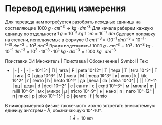# Перевод единиц измерения
Для перевода нам потребуется разобрать исходные единицы на составляющие
$1000\ g\cdot cm^{-3} \rightarrow kg \cdot dm^{-3}$
Для начала раберем каждую единицу по отдельности
$1\ g = 10^{-3}\ kg$
$1\ cm = 10^{-1}\ dm$
Сделаем поправку на степени, используемые в формуле
$(1\ cm)^{-3} = (10^{-1}\ dm)^{-3}=10^{-1\cdot(-3)}\ dm^{-3}=10^3\ dm^{-3}$
Время подставлять!
$1000\ g\cdot cm^{-3} = 10^3\cdot 10^{-3}\ kg \cdot 10^{-1}\ dm^{-3}= 10^3\cdot10^{-3}\cdot10^{3}\ kg\cdot dm^{-3}=1000\ kg\cdot dm^{-3}$

Приставки СИ
Множитель | Приставка | Обозначение | Symbol | Text
- | - | - | - | -
10^15^ | П | пета | P | peta
10^12^ | Т | тера | T | tera
10^9^ | Г | гига | G | giga
10^6^ | М | мега | M | mega
10^3^ | к | кило | k | kilo
10^2^ | г | гекто | h | hecto
10^1^ | да | дека | da | deka
10^0^ | | | | 
10^-1^ | дц | деци | d | deci
10^-2^ | с | санти | c | centi
10^-3^ | м | милли | m | milli
10^-6^ | мк | микро | $\mu$ | micro
10^-9^ | н | нано | n | nano
10^-12^ | п | пико | p | pico
10^-15^ | ф | фемто | f | femto

В низкоразмерной физике также часто можно встретить внесистемную единицу ангстрем - Å, обозначающую 10^-10^.
$$1\ Å = 10 \ nm$$
<!--stackedit_data:
eyJoaXN0b3J5IjpbLTEyNzE1ODAyOCw5NDkzMjIwNDEsLTExMT
g3Mjc0OTUsNzExODU4NjQ2LC0yMTY1MTI0NSwxNzAyMTYxMjcx
XX0=
-->